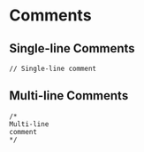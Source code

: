 # Comments

## Single-line Comments

```ez
// Single-line comment
```

## Multi-line Comments

```
/*
Multi-line
comment
*/
```
